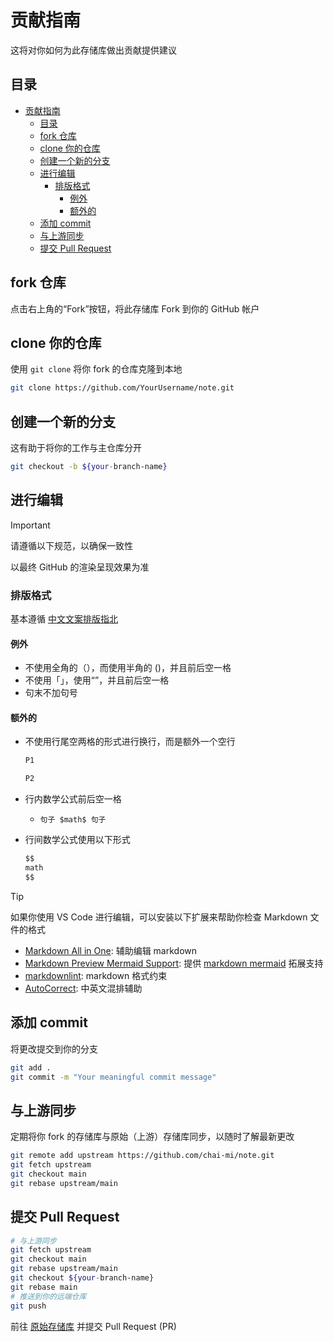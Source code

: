 # 贡献指南

这将对你如何为此存储库做出贡献提供建议

## 目录

- [贡献指南](#贡献指南)
  - [目录](#目录)
  - [fork 仓库](#fork-仓库)
  - [clone 你的仓库](#clone-你的仓库)
  - [创建一个新的分支](#创建一个新的分支)
  - [进行编辑](#进行编辑)
    - [排版格式](#排版格式)
      - [例外](#例外)
      - [额外的](#额外的)
  - [添加 commit](#添加-commit)
  - [与上游同步](#与上游同步)
  - [提交 Pull Request](#提交-pull-request)

## fork 仓库

点击右上角的“Fork”按钮，将此存储库 Fork 到你的 GitHub 帐户

## clone 你的仓库

使用 `git clone` 将你 fork 的仓库克隆到本地

```bash
git clone https://github.com/YourUsername/note.git
```

## 创建一个新的分支

这有助于将你的工作与主仓库分开

```bash
git checkout -b ${your-branch-name}
```

## 进行编辑

> [!IMPORTANT]
> 请遵循以下规范，以确保一致性
>
> 以最终 GitHub 的渲染呈现效果为准

### 排版格式

基本遵循 [中文文案排版指北](https://github.com/sparanoid/chinese-copywriting-guidelines/blob/master/README.zh-Hans.md)

#### 例外

- 不使用全角的（），而使用半角的 ()，并且前后空一格
- 不使用「」，使用“”，并且前后空一格
- 句末不加句号

#### 额外的

- 不使用行尾空两格的形式进行换行，而是额外一个空行

  ```markdown
  P1

  P2
  ```

- 行内数学公式前后空一格
  - `句子 $math$ 句子`
- 行间数学公式使用以下形式

  ```markdown
  $$
  math
  $$
  ```

> [!TIP]
> 如果你使用 VS Code 进行编辑，可以安装以下扩展来帮助你检查 Markdown 文件的格式
> - [Markdown All in One](https://marketplace.visualstudio.com/items?itemName=yzhang.markdown-all-in-one): 辅助编辑 markdown
> - [Markdown Preview Mermaid Support](https://marketplace.visualstudio.com/items?itemName=bierner.markdown-mermaid): 提供 [markdown mermaid](https://docs.github.com/zh/get-started/writing-on-github/working-with-advanced-formatting/creating-diagrams#about-creating-diagrams) 拓展支持
> - [markdownlint](https://marketplace.visualstudio.com/items?itemName=DavidAnson.vscode-markdownlint): markdown 格式约束
> - [AutoCorrect](https://marketplace.visualstudio.com/items?itemName=huacnlee.autocorrect): 中英文混排辅助

## 添加 commit

将更改提交到你的分支

```bash
git add .
git commit -m "Your meaningful commit message"
```

## 与上游同步

定期将你 fork 的存储库与原始（上游）存储库同步，以随时了解最新更改

```bash
git remote add upstream https://github.com/chai-mi/note.git
git fetch upstream
git checkout main
git rebase upstream/main
```

## 提交 Pull Request

```bash
# 与上游同步
git fetch upstream
git checkout main
git rebase upstream/main
git checkout ${your-branch-name}
git rebase main
# 推送到你的远端仓库
git push
```

前往 [原始存储库](https://github.com/chai-mi/note/pulls) 并提交 Pull Request (PR)
